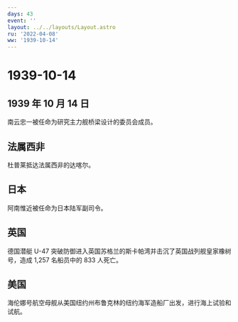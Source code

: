 ```yaml
---
days: 43
event: ''
layout: ../../layouts/Layout.astro
ru: '2022-04-08'
ww: '1939-10-14'
---
```


# 1939-10-14

## 1939 年 10 月 14 日

南云忠一被任命为研究主力舰桥梁设计的委员会成员。

## 法属西非

杜普莱抵达法属西非的达喀尔。

## 日本

阿南惟近被任命为日本陆军副司令。

## 英国

德国潜艇 U-47
突破防御进入英国苏格兰的斯卡帕湾并击沉了英国战列舰皇家橡树号，造成 1,257
名船员中的 833 人死亡。

## 美国

海伦娜号航空母舰从美国纽约州布鲁克林的纽约海军造船厂出发，进行海上试验和试航。